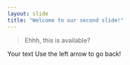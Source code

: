 ```yaml
---
layout: slide
title: "Welcome to our second slide!"
---
```

> Ehhh, this is available?

Your text
Use the left arrow to go back!
